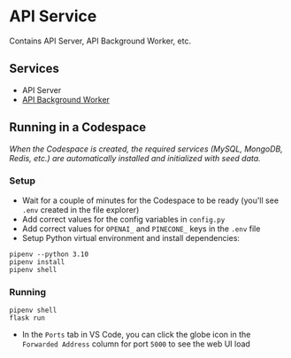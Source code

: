 # API Service

Contains API Server, API Background Worker, etc.

## Services

- API Server
- [API Background Worker](README.worker.md)

## Running in a Codespace

_When the Codespace is created, the required services (MySQL, MongoDB, Redis, etc.) are automatically installed and
initialized with seed data._

### Setup

- Wait for a couple of minutes for the Codespace to be ready (you'll see `.env` created in the file explorer)
- Add correct values for the config variables in `config.py`
- Add correct values for `OPENAI_` and `PINECONE_` keys in the `.env` file
- Setup Python virtual environment and install dependencies:

```shell
pipenv --python 3.10
pipenv install
pipenv shell
```

### Running

```shell
pipenv shell
flask run
```

- In the `Ports` tab in VS Code, you can click the globe icon in the `Forwarded Address` column for port `5000` to see the web UI load
